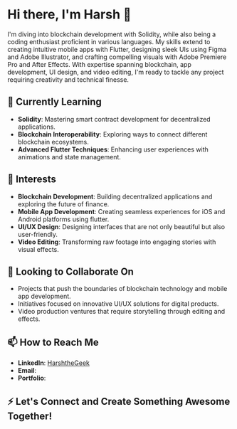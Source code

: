 
# Hi there, I'm Harsh 👋

I'm diving into blockchain development with Solidity, while also being a coding enthusiast proficient in various languages. My skills extend to creating intuitive mobile apps with Flutter, designing sleek UIs using Figma and Adobe Illustrator, and crafting compelling visuals with Adobe Premiere Pro and After Effects. With expertise spanning blockchain, app development, UI design, and video editing, I'm ready to tackle any project requiring creativity and technical finesse.

## 🌱 Currently Learning
- **Solidity**: Mastering smart contract development for decentralized applications.
- **Blockchain Interoperability**: Exploring ways to connect different blockchain ecosystems.
- **Advanced Flutter Techniques**: Enhancing user experiences with animations and state management.

## 👀 Interests
- **Blockchain Development**: Building decentralized applications and exploring the future of finance.
- **Mobile App Development**: Creating seamless experiences for iOS and Android platforms using flutter.
- **UI/UX Design**: Designing interfaces that are not only beautiful but also user-friendly.
- **Video Editing**: Transforming raw footage into engaging stories with visual effects.

## 💼 Looking to Collaborate On
- Projects that push the boundaries of blockchain technology and mobile app development.
- Initiatives focused on innovative UI/UX solutions for digital products.
- Video production ventures that require storytelling through editing and effects.

## 📫 How to Reach Me
- **LinkedIn**: [HarshtheGeek](https://www.linkedin.com/in/harshthegeek/)
- **Email**:
- **Portfolio**: 

## ⚡ Let's Connect and Create Something Awesome Together!
